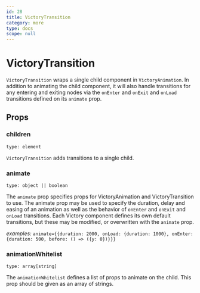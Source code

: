 ```yaml
---
id: 28
title: VictoryTransition
category: more
type: docs
scope: null
---
```

# VictoryTransition

`VictoryTransition` wraps a single child component in `VictoryAnimation`. In addition to animating the child component, it will also handle transitions for any entering and exiting nodes via the `onEnter` and `onExit` and `onLoad` transitions defined on its `animate` prop.

## Props

### children

`type: element`

`VictoryTransition` adds transitions to a single child.

### animate

`type: object || boolean`

The `animate` prop specifies props for VictoryAnimation and VictoryTransition to use. The animate prop may be used to specify the duration, delay and easing of an animation as well as the behavior of `onEnter` and `onExit` and `onLoad` transitions. Each Victory component defines its own default transitions, but these may be modified, or overwritten with the `animate` prop.

*examples:* `animate={{duration: 2000, onLoad: {duration: 1000}, onEnter: {duration: 500, before: () => ({y: 0})}}}`

### animationWhitelist

`type: array[string]`

The `animationWhitelist` defines a list of props to animate on the child. This prop should be given as an array of strings.
